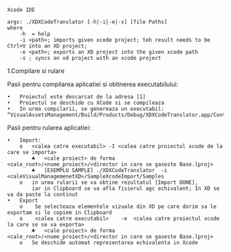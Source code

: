 
	Xcode IDE
 
	args: ./XDXCodeTranslator [-h|-i|-e|-s] [file Paths]
	where 
		-h  = help
		-i <path>; imports given xcode project; teh result needs to be Ctrl+V into an XD project;
		-e <path>; exports an XD project into the given xcode path
		-s ; syncs an xd project with an xcode project
 
1.Compilare si rulare

Pasii pentru compilarea aplicatiei si obtinerea executabilului:

	•	Proiectul este descarcat de la adresa [1]
	•	Proiectul se deschide cu XCode si se compileaza
	•	In urma compilarii, se genereaza un executabil: 
	“VisualAssetsManagement/Build/Products/Debug/XDXCodeTranslator.app/Contents/MacOS/XDXCodeTranslator”

Pasii pentru rularea aplicatiei:

	•	Import:
		o	<calea catre executabil> -I <calea catre proiectul xcode de la care se importa>
			♣	<cale proiect> de forma <cale_root>/<nume_proiect>/<director in care se gaseste Base.lproj>
			♣	[EXEMPLU SAMPLE] ./XDXCodeTranslator  -i <caleVisualManagemenetXD>/SampleXcodeImport/Samples
		o	in urma rularii se va obtine rezultatul [Import DONE], 
			iar in Clipboard se va afla fisierul agc echivalent; In XD se va da paste la continut
	•	Export
		o	 Se selecteaza elementele vizuale din XD pe care dorim sa le exportam si le copiem in Clipboard
		o	 <calea catre executabil>    -e  <calea catre proiectul xcode la care se se va exporta>
			♣	<cale proiect> de forma <cale_root>/<nume_proiect>/<director in care se gaseste Base.lproj>
		o	Se deschide automat reprezentarea echivalenta in Xcode
